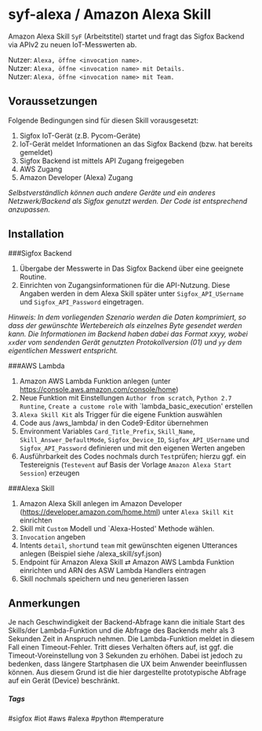 # syf-alexa / Amazon Alexa Skill 

Amazon Alexa Skill `SyF` (Arbeitstitel) startet und fragt das Sigfox Backend via APIv2 zu neuen IoT-Messwerten ab.

Nutzer: `Alexa, öffne <invocation name>.`<br />
Nutzer: `Alexa, öffne <invocation name> mit Details.`<br />
Nutzer: `Alexa, öffne <invocation name> mit Team.`<br />


## Voraussetzungen
Folgende Bedingungen sind für diesen Skill vorausgesetzt:
1. Sigfox IoT-Gerät (z.B. Pycom-Geräte)
2. IoT-Gerät meldet Informationen an das Sigfox Backend (bzw. hat bereits gemeldet)
3. Sigfox Backend ist mittels API Zugang freigegeben
4. AWS Zugang
5. Amazon Developer (Alexa) Zugang

*Selbstverständlich können auch andere Geräte und ein anderes Netzwerk/Backend als Sigfox genutzt werden. Der Code ist entsprechend anzupassen.*

## Installation
###Sigfox Backend

1. Übergabe der Messwerte in Das Sigfox Backend über eine geeignete Routine.
2. Einrichten von Zugangsinformationen für die API-Nutzung. Diese Angaben werden in dem Alexa Skill später unter `Sigfox_API_USername` und `Sigfox_API_Password` eingetragen.

*Hinweis: In dem vorliegenden Szenario werden die Daten komprimiert, so dass der gewünschte Wertebereich als einzelnes Byte gesendet werden kann. Die Informationen im Backend haben dabei das Format xxyy, wobei `xx`der vom sendenden Gerät genutzten Protokollversion (01) und `yy` dem eigentlichen Messwert entspricht.*

###AWS Lambda

1. Amazon AWS Lambda Funktion anlegen (unter https://console.aws.amazon.com/console/home)
2. Neue Funktion mit Einstellungen `Author from scratch`, `Python 2.7 Runtine`, `Create a custome role` with `lambda_basic_execution' erstellen
2. `Alexa Skill Kit` als Trigger für die eigene Funktion auswählen
3. Code aus /aws_lambda/ in den Code9-Editor übernehmen
2. Environment Variables `Card_Title_Prefix`, `Skill_Name`, `Skill_Answer_DefaultMode`, `Sigfox_Device_ID`,  `Sigfox_API_USername` und `Sigfox_API_Password` definieren und mit den eigenen Werten angeben
3. Ausführbarkeit des Codes nochmals durch `Test`prüfen; hierzu ggf. ein Testereignis (`Testevent` auf Basis der Vorlage `Amazon Alexa Start Session`) erzeugen

###Alexa Skill
1. Amazon Alexa Skill anlegen im Amazon Developer (https://developer.amazon.com/home.html) unter `Alexa Skill Kit` einrichten
2. Skill mit `Custom` Modell und `Alexa-Hosted' Methode wählen.
2. `Invocation` angeben
3. Intents `detail`, `short`und `team` mit gewünschten eigenen Utterances anlegen (Beispiel siehe /alexa_skill/syf.json)
4. Endpoint für Amazon Alexa Skill ⇄ Amazon AWS Lambda Funktion einrichten und ARN des ASW Lambda Handlers eintragen
5. Skill nochmals speichern und neu generieren lassen

## Anmerkungen
Je nach Geschwindigkeit der Backend-Abfrage kann die initiale Start des Skills/der Lambda-Funktion und die Abfrage des Backends mehr als 3 Sekunden Zeit in Anspruch nehmen. Die Lambda-Funktion meldet in diesem Fall einen Timeout-Fehler. Tritt dieses Verhalten öfters auf, ist ggf. die Timeout-Voreinstellung von 3 Sekunden zu erhöhen. Dabei ist jedoch zu bedenken, dass längere Startphasen die UX beim Anwender beeinflussen können. Aus diesem Grund ist die hier dargestellte prototypische Abfrage auf ein Gerät (Device) beschränkt.

##### Tags
 #sigfox #iot #aws #alexa #python #temperature
